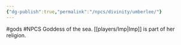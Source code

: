 ```yaml
---
{"dg-publish":true,"permalink":"/npcs/divinity/umberlee/"}
---
```


#gods #NPCS
Goddess of the sea. 
[[players/Imp\|Imp]] is part of her religion.